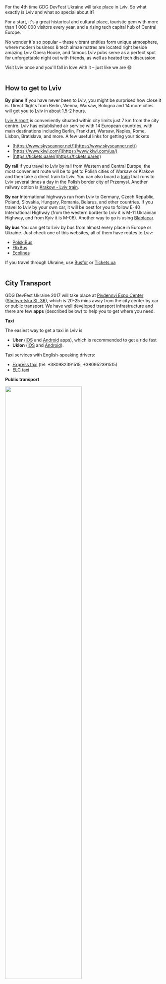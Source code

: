 <br/>
<br/>
For the 4th time GDG DevFest Ukraine will take place in Lviv. So what exactly is Lviv and what so special about it?

For a start, it&#39;s a great historical and cultural place, touristic gem with more than 1 000 000 visitors every year, and a rising tech capital hub of Central Europe.

No wonder it&#39;s so popular – these vibrant entities form unique atmosphere, where modern business &amp; tech almae matres are located right beside amazing Lviv Opera House, and famous Lviv pubs serve as a perfect spot for unforgettable night out with friends, as well as heated tech discussion.

Visit Lviv once and you&#39;ll fall in love with it – just like we are 😄
<br/>
<br/>

## **How to get to Lviv**

**By plane**
If you have never been to Lviv, you might be surprised how close it is. Direct flights from Berlin, Vienna, Warsaw, Bologna and 14 more cities will get you to Lviv in about 1,5-2 hours.

 [Lviv Airport](http://lwo.aero/) is conveniently situated within city limits just 7 km from the city centre. Lviv has established air service with 14 European countries, with main destinations including Berlin, Frankfurt, Warsaw, Naples, Rome, Lisbon, Bratislava, and more.
A few useful links for getting your tickets
 - [https://www.skyscanner.net/](https://www.skyscanner.net/)
 - [https://www.kiwi.com/](https://www.kiwi.com/us/)
 - [https://tickets.ua/en](https://tickets.ua/en)

**By rail**
If you travel to Lviv by rail from Western and Central Europe, the most convenient route will be to get to Polish cities of Warsaw or Krakow and then take a direct train to Lviv. You can also board a [train](http://www.polrail.com/en/en/lviv-kiev-train-travel) that runs to Lviv several times a day in the Polish border city of Przemysl.
Another railway option is [Krakow - Lviv train](https://czech-transport.com/index.php?train=2376&amp;lang=en).


**By car**
International highways run from Lviv to Germany, Czech Republic, Poland, Slovakia, Hungary, Romania, Belarus, and other countries. If you travel to Lviv by your own car, it will be best for you to follow E-40 International Highway (from the western border to Lviv it is M-11 Ukrainian Highway, and from Kyiv it is M-06). Another way to go is using [Blablacar](http://blablacar.com).

**By bus**
You can get to Lviv by bus from almost every place in Europe or Ukraine. Just check one of this websites, all of them have routes to Lviv:

- [PolskiBus](http://www.polskibus.com/en/index.htm)
- [FlixBus](https://www.flixbus.com/)
- [Ecolines](https://ecolines.net/)

If you travel through Ukraine, use [Busfor](https://busfor.ua/) or [Tickets.ua](https://bus.tickets.ua/)
<br/>
<br/>

## **City Transport**

GDG DevFest Ukraine 2017 will take place at [Pivdennyi Expo Center](http://www.pivdennij.com/mahazyn/index/index/shop/1572/) ([Shchyretska St, 36](https://goo.gl/maps/TbUnMJyiNYt)), which is 20-25 mins away from the city center by car or public transport. We have well developed transport infrastructure and there are few **apps** (described below) to help you to get where you need.

**Taxi**

The easiest way to get a taxi in Lviv is 
- **Uber** ([iOS](https://itunes.apple.com/us/app/uber/id368677368) and [Android](https://play.google.com/store/apps/details?hl=en&amp;id=com.ubercab) apps), which is recommended to get a ride fast
- **Uklon** ([iOS](https://itunes.apple.com/ua/app/id654646098) and [Android](https://play.google.com/store/apps/details?id=ua.com.uklontaxi)).

Taxi services with English-speaking drivers:

- [Express taxi](http://lviv.express-taxi.ua/en/) (tel: +380982391515, +380952391515)
- [ELC taxi](http://www.elc.com.ua/)

**Public transport**

<img src="/images/posts/lviv1.jpg" style="width: 70%;"/>

Besides Google maps, you can use [EasyWay](https://www.eway.in.ua/ua/cities/lviv) (web or mobile version for [iOS](https://itunes.apple.com/ru/app/easyway/id610471209) and [Android](https://play.google.com/store/apps/details?id=com.eway)): the app will build for you the best route (including walking).
<br/>
<br/>

## **Explore Lviv …. and fall in love with it**

_Disclaimer: all the materials in this article are taken from personal prefers of the authors and do not have any advertisement background._

Congratulations, you came to Lviv: the touristic pearl of Ukraine!
As DevFest will be held on Friday/Saturday, we strongly recommend you to stay for weekend  and enjoy all amazing things and places Lviv has to offer.

<img src="/images/posts/lviv2.jpg" style="width: 70%;"/>
<div style="text-align:center;">_Panorama of the city center_</div>


The most important thing in Lviv is to take a walk with eyes wide opened, as there is charmful architecture in the old city. Pay attention to numerous statues, beautiful churches and small streets with pavement stones. Take [Free Walking Tour](file:///h) (we personally love it and usually take it everywhere we travel) or [Lviv Night Guard](http://www.kumpel-tour.com/en/tours/nichna-varta-Lvova/) tour to hear more about the history, legends and mystical stories of the city.

Don&#39;t miss a chance to see **breathtaking panorama** from the [High Castle](https://goo.gl/maps/SxU7S5ynszQ2), [Town Hall](https://goo.gl/maps/qdGLVHSCX842) or [Olga and Elizabeth church](https://goo.gl/maps/q2JV1gZWvkS2) (just don&#39;t forget to check working hours). Somewhere around the middle of that stairs you might start to think that wasn&#39;t such a good idea 😄,  but when you finally reach top, the view (and those Instagram photos!) is totally worth it :)

<img src="/images/posts/lviv3.jpg" style="width: 70%;"/>
<div style="text-align:center;">_Olga and Elizabeth church_</div>

<br/>
### **Cuisine**

Many people say Lviv is a perfect place for culinary tourism :)

One of the strongest touristic attractions in Lviv are its thematic restaurants and cafes with  tasty cuisine combined with special story and decorations. For a start check [FEST](http://www.fest.lviv.ua/en/restaurants/) and [Kumpel Group](http://kumpelgroup.com/en/restaurant/) chains for more information. Any gourmet will be satisfied: there is a big of variety traditional and modern dishes, wonderful desserts, bakery, and, of course, **special trio: craft beer, handmade chocolate and coffee**.

<img src="/images/posts/lviv4.jpg" style="width: 70%;"/>
<div style="text-align:center;">_Try original Lviv strudel and syrnyk (cheesecake)_</div>

<br/>
### **Music**

Don&#39;t miss a chance to listen to live music: such cafes as [Coffee manufacture](https://www.facebook.com/coffeemanufacture), [Opera Underground](https://www.facebook.com/livyjbereh), [Kupitsa](https://www.facebook.com/kupitsa/) and [Pravda](https://www.facebook.com/PravdaLviv/) invite music bands on the weekends. Or listen to jazz in [Libraria](http://libraria.com.ua/en/) and [Dzyga](https://www.facebook.com/DzygaLviv/).

<img src="/images/posts/lviv6.jpg" style="width: 70%;"/>
<div style="text-align:center;">_Drink delicious coffee and enjoy the live music in cozy atmosphere_</div>


If you enjoy classical music, take a special excursion [Music of Mirror Hall](http://opera.lviv.ua/en/affiche/muzy-ka-dzerkal-noyi-zaly/) in Opera, which includes a special tour through Opera theater and few compositions performed by masterly piano players. Also you may like [Lviv Philarmonic](http://www.philharmonia.lviv.ua/) with its rich repertoire.
<br/>
<br/>

### **Souvenirs**

Despite coffee and chocolate (we are sure you&#39;ll want to buy some for your friends) you can buy different handcrafts at flea market on the left side of the Opera theater known as [Vernissage](https://goo.gl/maps/zGtxsodQaWU2). As for yourself, the best souvenir you can get are **emotions**. Try to climb onto the High Castle, participate in a [quest](http://escapequest.net/lviv/l_en), challenge yourself with attempt to eat [1-meter sausage](https://www.tripadvisor.com/LocationPhotoDirectLink-g295377-d2036410-i158923149-Kumpel-Lviv_Lviv_Oblast.html) or rent a bike and explore one of our beautiful parks and you&#39;ll definitely remember Lviv and fall in love with it (as we are).

<img src="/images/posts/lviv7.jpeg" style="width: 70%;"/>
<div style="text-align:center;">_We have bike parades few times per year_</div>

We hope that you&#39;ll like your stay in our city and will want to come back again and again. See you soon at GDG DevFest Ukraine 2017!
<br/>
<br/>
<br/>

**Useful sources:**

- [https://www.lonelyplanet.com/ukraine/western-ukraine/lviv/travel-tips-and-articles/cathedrals-and-coffeehouses-two-days-in-lviv/40625c8c-8a11-5710-a052-1479d276d8f4](https://www.lonelyplanet.com/ukraine/western-ukraine/lviv/travel-tips-and-articles/cathedrals-and-coffeehouses-two-days-in-lviv/40625c8c-8a11-5710-a052-1479d276d8f4)
- [https://www.facebook.com/lviv1256/posts/1399856673400092:0](https://www.facebook.com/lviv1256/posts/1399856673400092:0)
- [http://monkeysandmountains.com/travel-lviv-ukraine-2](http://monkeysandmountains.com/travel-lviv-ukraine-2)
- [http://lviv.travel/en/about\_lviv/howtoget](http://lviv.travel/en/about_lviv/howtoget)

 
